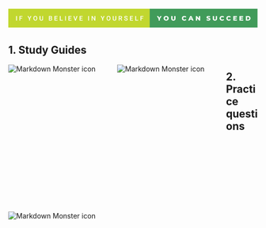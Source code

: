![believe-in-yourself](https://raw.githubusercontent.com/RascarKapHack/RascarKapHack/37dd31f736dc4c91a8eaa813f7826a39fbe0dad8/img/if-you-believe-in-yourself-you-can-succeed.svg?style=centerme)

## 1. Study Guides

<p float="left">
    <img src="https://images-na.ssl-images-amazon.com/images/I/81tzCSVZrKL.jpg"
        alt="Markdown Monster icon"
        style="float: left; margin-right: 10px;"
        width="210px"
        height="297px"/> 
    <img src="https://pictures.abebooks.com/isbn/9781260142655-fr.jpg"
        alt="Markdown Monster icon"
        style="float: left; margin-right: 10px;"
        width="210x"
        height="297px"/>
    <img src="https://images-na.ssl-images-amazon.com/images/I/51tqaNkGpnL._SX404_BO1,204,203,200_.jpg"
        alt="Markdown Monster icon"
        style="float: left; margin-right: 10px;"
        width="210x"
        height="297px"/>
</p>

## 2. Practice questions